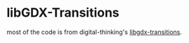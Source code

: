 # libGDX-Transitions

most of the code is from digital-thinking's [libgdx-transitions](https://github.com/digital-thinking/libgdx-transitions).
